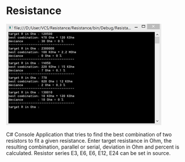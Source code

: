 # Resistance

![Screenshot](https://github.com/qrti/Resistance/blob/master/Screenshot.png)

C# Console Application that tries to find the best combination of two resistors to fit a given resistance. 
Enter target resistance in Ohm, the resulting combination, parallel or serial, deviation in Ohm and percent is calculated.
Resistor series E3, E6, E6, E12, E24 can be set in source.
